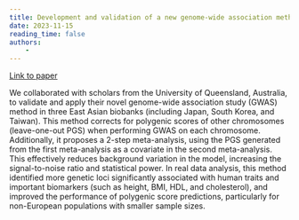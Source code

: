 ```yaml
---
title: Development and validation of a new genome-wide association method is now out on Nature Genetics
date: 2023-11-15
reading_time: false
authors:
    -
---
```

[Link to paper](https://www.nature.com/articles/s41588-023-01500-0)
<!--more-->

We collaborated with scholars from the University of Queensland, Australia, to validate and apply their novel genome-wide association study (GWAS) method in three East Asian biobanks (including Japan, South Korea, and Taiwan). This method corrects for polygenic scores of other chromosomes (leave-one-out PGS) when performing GWAS on each chromosome. Additionally, it proposes a 2-step meta-analysis, using the PGS generated from the first meta-analysis as a covariate in the second meta-analysis. This effectively reduces background variation in the model, increasing the signal-to-noise ratio and statistical power. In real data analysis, this method identified more genetic loci significantly associated with human traits and important biomarkers (such as height, BMI, HDL, and cholesterol), and improved the performance of polygenic score predictions, particularly for non-European populations with smaller sample sizes.